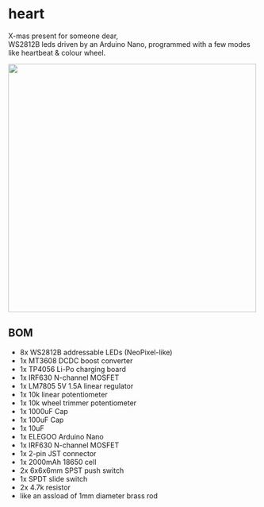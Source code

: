 # heart

X-mas present for someone dear,   
WS2812B leds driven by an Arduino Nano, programmed with a few modes like heartbeat & colour wheel.

<img src="https://ftp.cass.si/01=1a1a33.jpeg" width="500">


## BOM

* 8x WS2812B addressable LEDs (NeoPixel-like)
* 1x MT3608 DCDC boost converter
* 1x TP4056 Li-Po charging board
* 1x IRF630 N-channel MOSFET
* 1x LM7805 5V 1.5A linear regulator
* 1x 10k linear potentiometer
* 1x 10k wheel trimmer potentiometer
* 1x 1000uF Cap
* 1x 100uF Cap
* 1x 10uF
* 1x ELEGOO Arduino Nano
* 1x IRF630 N-channel MOSFET
* 1x 2-pin JST connector
* 1x 2000mAh 18650 cell
* 2x 6x6x6mm SPST push switch
* 1x SPDT slide switch
* 2x 4.7k resistor
* like an assload of 1mm diameter brass rod
